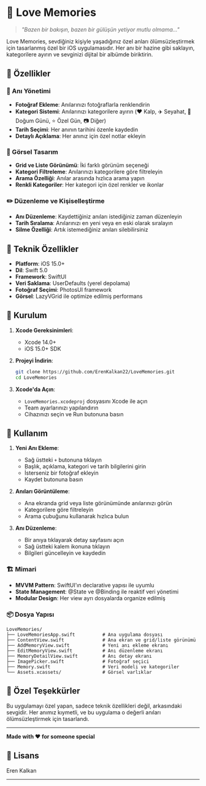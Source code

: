 # 💖 Love Memories

> *"Bazen bir bakışın, bazen bir gülüşün yetiyor mutlu olmama..."*

Love Memories, sevdiğiniz kişiyle yaşadığınız özel anları ölümsüzleştirmek için tasarlanmış özel bir iOS uygulamasıdır. Her anı bir hazine gibi saklayın, kategorilere ayırın ve sevginizi dijital bir albümde biriktirin.

## 🌟 Özellikler

### 📸 Anı Yönetimi
- **Fotoğraf Ekleme**: Anılarınızı fotoğraflarla renklendirin
- **Kategori Sistemi**: Anılarınızı kategorilere ayırın (❤️ Kalp, ✈️ Seyahat, 🎁 Doğum Günü, ⭐ Özel Gün, 📷 Diğer)
- **Tarih Seçimi**: Her anının tarihini özenle kaydedin
- **Detaylı Açıklama**: Her anınız için özel notlar ekleyin

### 🎨 Görsel Tasarım
- **Grid ve Liste Görünümü**: İki farklı görünüm seçeneği
- **Kategori Filtreleme**: Anılarınızı kategorilere göre filtreleyin
- **Arama Özelliği**: Anılar arasında hızlıca arama yapın
- **Renkli Kategoriler**: Her kategori için özel renkler ve ikonlar

### ✏️ Düzenleme ve Kişiselleştirme
- **Anı Düzenleme**: Kaydettiğiniz anıları istediğiniz zaman düzenleyin
- **Tarih Sıralama**: Anılarınızı en yeni veya en eski olarak sıralayın
- **Silme Özelliği**: Artık istemediğiniz anıları silebilirsiniz

## 📱 Teknik Özellikler

- **Platform**: iOS 15.0+
- **Dil**: Swift 5.0
- **Framework**: SwiftUI
- **Veri Saklama**: UserDefaults (yerel depolama)
- **Fotoğraf Seçimi**: PhotosUI framework
- **Görsel**: LazyVGrid ile optimize edilmiş performans

## 🚀 Kurulum

1. **Xcode Gereksinimleri**:
   - Xcode 14.0+
   - iOS 15.0+ SDK

2. **Projeyi İndirin**:
   ```bash
   git clone https://github.com/ErenKalkan22/LoveMemories.git
   cd LoveMemories
   ```

3. **Xcode'da Açın**:
   - `LoveMemories.xcodeproj` dosyasını Xcode ile açın
   - Team ayarlarınızı yapılandırın
   - Cihazınızı seçin ve Run butonuna basın

## 📖 Kullanım

1. **Yeni Anı Ekleme**:
   - Sağ üstteki `+` butonuna tıklayın
   - Başlık, açıklama, kategori ve tarih bilgilerini girin
   - İsterseniz bir fotoğraf ekleyin
   - Kaydet butonuna basın

2. **Anıları Görüntüleme**:
   - Ana ekranda grid veya liste görünümünde anılarınızı görün
   - Kategorilere göre filtreleyin
   - Arama çubuğunu kullanarak hızlıca bulun

3. **Anı Düzenleme**:
   - Bir anıya tıklayarak detay sayfasını açın
   - Sağ üstteki kalem ikonuna tıklayın
   - Bilgileri güncelleyin ve kaydedin

### 🏗️ Mimari
- **MVVM Pattern**: SwiftUI'ın declarative yapısı ile uyumlu
- **State Management**: @State ve @Binding ile reaktif veri yönetimi
- **Modular Design**: Her view ayrı dosyalarda organize edilmiş

### 📦 Dosya Yapısı
```
LoveMemories/
├── LoveMemoriesApp.swift          # Ana uygulama dosyası
├── ContentView.swift              # Ana ekran ve grid/liste görünümü
├── AddMemoryView.swift            # Yeni anı ekleme ekranı
├── EditMemoryView.swift           # Anı düzenleme ekranı
├── MemoryDetailView.swift         # Anı detay ekranı
├── ImagePicker.swift              # Fotoğraf seçici
├── Memory.swift                   # Veri modeli ve kategoriler
└── Assets.xcassets/               # Görsel varlıklar
```

## 💝 Özel Teşekkürler

Bu uygulamayı özel yapan, sadece teknik özellikleri değil, arkasındaki sevgidir. Her anımız kıymetli, ve bu uygulama o değerli anıları ölümsüzleştirmek için tasarlandı.

---

**Made with ❤️ for someone special**

## 📄 Lisans

Eren Kalkan

---

